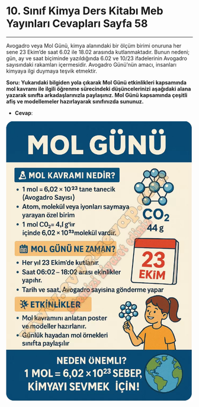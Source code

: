 # 10. Sınıf Kimya Ders Kitabı Meb Yayınları Cevapları Sayfa 58

---

Avogadro veya Mol Günü, kimya alanındaki bir ölçüm birimi onuruna her sene 23 Ekim’de saat 6.02 ile 18.02 arasında kutlanmaktadır. Bunun nedeni; gün, ay ve saat biçiminde yazıldığında 6.02 ve 10/23 ifadelerinin Avogadro sayısındaki rakamları içermesidir. Avogadro Günü’nün amacı, insanları kimyaya ilgi duymaya teşvik etmektir.

**Soru: Yukarıdaki bilgiden yola çıkarak Mol Günü etkinlikleri kapsamında mol kavramı ile ilgili öğrenme sürecindeki düşüncelerinizi aşağıdaki alana yazarak sınıfta arkadaşlarınızla paylaşınız. Mol Günü kapsamında çeşitli afiş ve modellemeler hazırlayarak sınıfınızda sununuz.**

-   **Cevap**:

![Image 1](./image_1.webp)